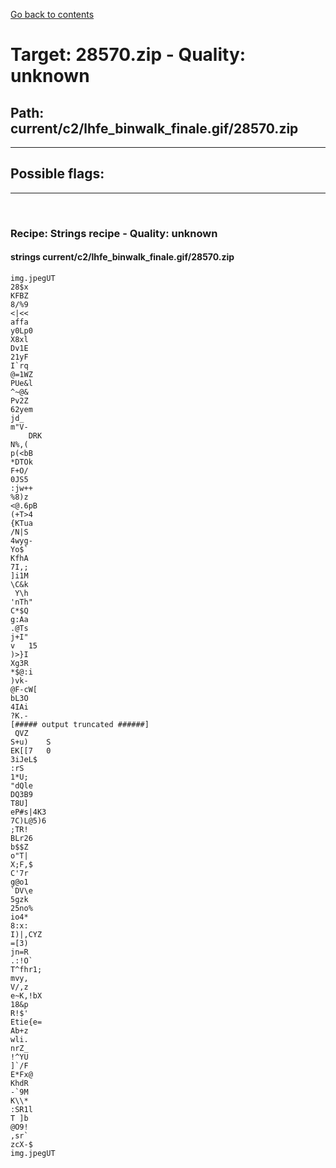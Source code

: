 [Go back to contents](../../../contents.md)  
# Target: 28570.zip  -  Quality: unknown  
## Path: current/c2/lhfe_binwalk_finale.gif/28570.zip  
---  
## Possible flags:  
  
---  
&nbsp;  
### Recipe: Strings recipe - Quality: unknown  
#### strings current/c2/lhfe_binwalk_finale.gif/28570.zip  
```  
img.jpegUT  
28$x  
KFBZ  
8/%9  
<|<<  
affa  
y0Lp0  
X8xl  
Dv1E  
21yF  
I`rq  
@=1WZ  
PUe&l  
^~@&  
Pv2Z  
62yem  
jd_	  
m"V-  
	DRK  
N%,(  
p(<bB  
*DTOk  
F+O/  
0JS5  
:jw++  
%8)z  
<@.6pB  
(+T>4  
{KTua  
/N|S  
4wyg-  
Yo$`  
KfhA  
7I,;  
]i1M  
\C&k  
 Y\h  
'nTh"  
C*$Q  
g:Aa  
.@Ts  
j+I"  
v	15  
)>}I  
Xg3R  
*$@:i  
)vk-  
@F-cW[	  
bL3O  
4IAi  
?K.-  
[##### output truncated ######]  
 QVZ  
S+u)	S  
EK[[7	0  
3iJeL$  
:rS   
1*U;  
"dQle  
DQ3B9  
T8U]  
eP#s|4K3  
7C)L@5)6  
;TR!  
BLr26  
b$$Z  
o"T|  
X;F,$  
C'7r  
g@o1  
`DV\e  
5gzk  
25no%  
io4*  
8:x:  
I)|,CYZ  
=[3)  
jn=R  
.:!O`  
T^fhr1;  
mvy,  
V/,z  
e~K,!bX  
18&p  
R!$'  
Etie{e=  
Ab+z  
wli.  
nrZ_  
!^YU  
]`/F  
E*Fx@  
KhdR  
-`9M  
K\\*  
:SR1l  
T ]b  
@O9!  
,sr`  
zcX-$  
img.jpegUT  
  
```  
&nbsp;  
